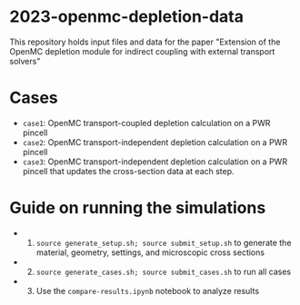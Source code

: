 # 2023-openmc-depletion-data
This repository holds input files and data for the paper "Extension of the OpenMC depletion module for indirect coupling with external transport solvers"

# Cases
- `case1`: OpenMC transport-coupled depletion calculation on a PWR pincell
- `case2`: OpenMC transport-independent depletion calculation on a PWR pincell
- `case3`: OpenMC transport-independent depletion calculation on a PWR pincell that updates the cross-section data at each step.

# Guide on running the simulations
- 1. ``source generate_setup.sh; source submit_setup.sh`` to generate the material, geometry, settings, and microscopic cross sections
- 2. ``source generate_cases.sh; source submit_cases.sh`` to run all cases
- 3. Use the ``compare-results.ipynb`` notebook to analyze results
